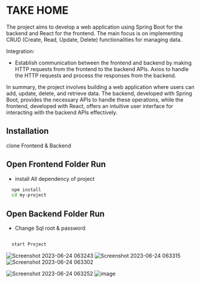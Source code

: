 
# TAKE HOME
The project aims to develop a web application using Spring Boot for the backend and React for the frontend. The main focus is on implementing CRUD (Create, Read, Update, Delete) functionalities for managing data.


Integration:
- Establish communication between the frontend and backend by making HTTP requests from the frontend to the backend APIs. Axios to handle the HTTP requests and process the responses from the backend.

In summary, the project involves building a web application where users can add, update, delete, and retrieve data. The backend, developed with Spring Boot, provides the necessary APIs to handle these operations, while the frontend, developed with React, offers an intuitive user interface for interacting with the backend APIs effectively.


## Installation

clone Frontend & Backend 

## Open Frontend Folder Run
- install All dependency of project
```bash
  npm install 
  cd my-project
```
    
## Open Backend Folder Run
- Change Sql root & password
```bash

  start Project
```
![Screenshot 2023-06-24 063243](https://github.com/Mohammad-Mubarak/Take-home/assets/115584175/e096ada0-b15b-4ac1-aea9-7241b232afdb)
![Screenshot 2023-06-24 063315](https://github.com/Mohammad-Mubarak/Take-home/assets/115584175/dc3daba9-dddc-4a25-8abf-f5eee9bf62b2)
![Screenshot 2023-06-24 063302](https://github.com/Mohammad-Mubarak/Take-home/assets/115584175/c44b4d62-7e1f-47d6-a6d5-6c35d0aa510a)

![Screenshot 2023-06-24 063252](https://github.com/Mohammad-Mubarak/Take-home/assets/115584175/32e7ebaa-583f-4ea3-8226-790af7dbc8a2)
![image](https://github.com/Mohammad-Mubarak/Take-home/assets/115584175/19980c91-88ba-41da-b9c3-42469504723b)
